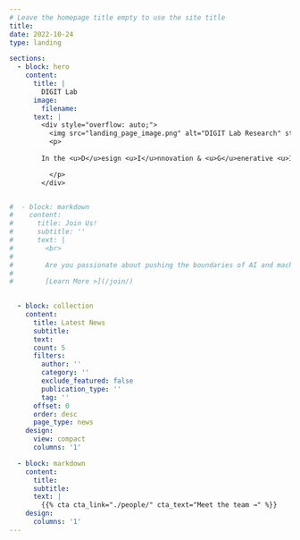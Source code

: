 ```yaml
---
# Leave the homepage title empty to use the site title
title:
date: 2022-10-24
type: landing

sections:
  - block: hero
    content:
      title: |
        DIGIT Lab
      image:
        filename: 
      text: |
        <div style="overflow: auto;">
          <img src="landing_page_image.png" alt="DIGIT Lab Research" style="float: right; margin: 0 0 10px 20px; width: 250px; height: auto;">
          <p>
        
        In the <u>D</u>esign <u>I</u>nnovation & <u>G</u>enerative <u>I</u>n<u>t</u>elligence (DIGIT) Lab, we study **how AI can design better materials, structures, and machines**. Our research focus extends beyond model performance and efficiency, exploring how AI can fundamentally advance design across four key dimensions: **complexity** (How can AI enable a level of design complexity that is fundamentally inaccessible to existing design methodologies?), **creativity** (How can AI enable or accelerate the discovery of "out-of-the-box" design solutions?), **trustworthiness** (How can we develop AI-driven design methodologies that can be trusted by end-users?), and **insights** (How can AI generate new knowledge that expands human understanding and guides design?). Guided by these fundamental questions, we develop computational methodologies for design ideation, generative design, and design for X ("X" can be manufacturing, sustainability, reliability, and beyond) across diverse engineering domains.

          </p>
        </div>


#  - block: markdown
#    content:
#      title: Join Us!
#      subtitle: ''
#      text: |
#        <br>
#        
#        Are you passionate about pushing the boundaries of AI and machine learning for engineering design? At the DIGIT Lab, we are committed to research in this exciting field---and you can be part of it! We have openings for **fully-funded Ph.D. positions** starting Fall 2025, and we’re looking for enthusiastic individuals to join our team! 
#        
#        [Learn More >](/join/)

  
  - block: collection
    content:
      title: Latest News
      subtitle:
      text:
      count: 5
      filters:
        author: ''
        category: ''
        exclude_featured: false
        publication_type: ''
        tag: ''
      offset: 0
      order: desc
      page_type: news
    design:
      view: compact
      columns: '1'

  - block: markdown
    content:
      title:
      subtitle:
      text: |
        {{% cta cta_link="./people/" cta_text="Meet the team →" %}}
    design:
      columns: '1'
---
```

